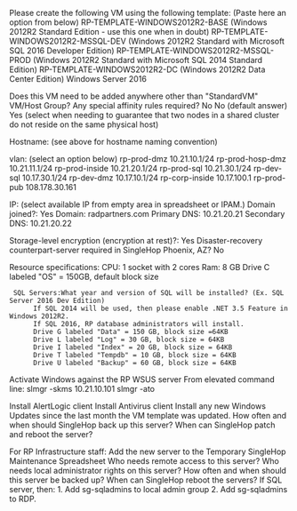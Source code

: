Please create the following VM using the following template: (Paste here an option from below)
     RP-TEMPLATE-WINDOWS2012R2-BASE (Windows 2012R2 Standard Edition - use this one when in doubt)
     RP-TEMPLATE-WINDOWS2012R2-MSSQL-DEV (Windows 2012R2 Standard with Microsoft SQL 2016 Developer Edition)
     RP-TEMPLATE-WINDOWS2012R2-MSSQL-PROD (Windows 2012R2 Standard with Microsoft SQL 2014 Standard Edition)
     RP-TEMPLATE-WINDOWS2012R2-DC (Windows 2012R2 Data Center Edition)
     Windows Server 2016
 
Does this VM need to be added anywhere other than "StandardVM" VM/Host Group?  Any special affinity rules required? No
     No (default answer)
     Yes (select when needing to guarantee that two nodes in a shared cluster do not reside on the same physical host)
 
Hostname: (see above for hostname naming convention)
 
vlan: (select an option below)
     rp-prod-dmz       10.21.10.1/24
     rp-prod-hosp-dmz  10.21.11.1/24
     rp-prod-inside    10.21.20.1/24
     rp-prod-sql       10.21.30.1/24
     rp-dev-sql        10.17.30.1/24
     rp-dev-dmz        10.17.10.1/24
     rp-corp-inside    10.17.100.1
     rp-prod-pub       108.178.30.161
 
IP: (select available IP from empty area in spreadsheet or IPAM.)
Domain joined?: Yes
Domain: radpartners.com
Primary DNS: 10.21.20.21
Secondary DNS: 10.21.20.22
 
Storage-level encryption (encryption at rest)?: Yes
Disaster-recovery counterpart-server required in SingleHop Phoenix, AZ? No
 
Resource specifications:
     CPU: 1 socket with 2 cores
     Ram: 8 GB
     Drive C labeled "OS" = 150GB, default block size
      
     SQL Servers:What year and version of SQL will be installed? (Ex. SQL Server 2016 Dev Edition)
          If SQL 2014 will be used, then please enable .NET 3.5 Feature in Windows 2012R2.
          If SQL 2016, RP database administrators will install.
          Drive G labeled "Data" = 150 GB, block size =64KB
          Drive L labeled "Log" = 30 GB, block size = 64KB
          Drive I labeled "Index" = 20 GB, block size = 64KB
          Drive T labeled "Tempdb" = 10 GB, block size = 64KB
          Drive U labeled "Backup" = 60 GB, block size = 64KB
 
Activate Windows against the RP WSUS server
     From elevated command line:
     slmgr -skms 10.21.10.101
     slmgr -ato
 
Install AlertLogic client
Install Antivirus client
Install any new Windows Updates since the last month the VM template was updated.
How often and when should SingleHop back up this server?
When can SingleHop patch and reboot the server?
 
For RP Infrastructure staff:
     Add the new server to the Temporary SingleHop Maintenance Spreadsheet
     Who needs remote access to this server?
     Who needs local administrator rights on this server?
     How often and when should this server be backed up?
     When can SingleHop reboot the servers?
     If SQL server, then:
          1. Add sg-sqladmins to local admin group
          2. Add sg-sqladmins to RDP.